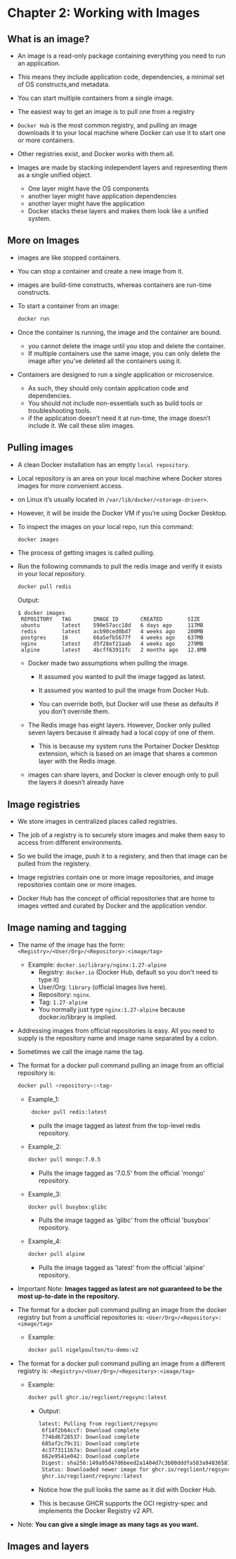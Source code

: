 # Chapter 2: Working with Images

## What is an image?

* An image is a read-only package containing everything you need to run an application.
  
* This means they include application code, dependencies, a minimal set of OS constructs,and metadata.
* You can start multiple containers from a single image.
* The easiest way to get an image is to pull one from a registry
* `Docker Hub` is the most common registry, and pulling an image downloads it to your local machine where Docker can use it to start one or more containers.
* Other registries exist, and Docker works with them all.
* Images are made by stacking independent layers and representing them as a single unified object.
    * One layer might have the OS components
    * another layer might have application dependencies
    * another layer might have the application
    * Docker stacks these layers and makes them look like a unified system.
 

## More on Images

* images are like stopped containers.
  
* You can stop a container and create a new image from it.
* images are build-time constructs, whereas containers are run-time constructs.
* To start a container from an image:
    ```bash
    docker run
    ```
* Once the container is running, the image and the container are bound.
    * you cannot delete the image until you stop and delete the container.
    * If multiple containers use the same image, you can only delete the image after you’ve deleted all the containers using it.
* Containers are designed to run a single application or microservice.
    * As such, they should only contain application code and dependencies.
    * You should not include non-essentials such as build tools or troubleshooting tools.
    * if the application doesn’t need it at run-time, the image doesn’t include it. We call these slim images.

## Pulling images
* A clean Docker installation has an empty `local repository`.
  
* Local repository is an area on your local machine where Docker stores images for more convenient access.
* on Linux it’s usually located in `/var/lib/docker/<storage-driver>`.
* However, it will be inside the Docker VM if you’re using Docker Desktop.
* To inspect the images on your local repo, run this command:
    ```bash
    docker images
    ```
 * The process of getting images is called pulling.
 * Run the following commands to pull the redis image and verify it exists in your local repository.
     ```bash
     docker pull redis
     ```
     Output:
     ```
     $ docker images
      REPOSITORY   TAG       IMAGE ID       CREATED        SIZE
      ubuntu       latest    590e57acc18d   6 days ago     117MB
      redis        latest    acb90ced0bd7   4 weeks ago    200MB
      postgres     16        66a5efb5677f   4 weeks ago    637MB
      nginx        latest    d5f28ef21aab   4 weeks ago    279MB
      alpine       latest    4bcff63911fc   2 months ago   12.8MB
     ```
     * Docker made two assumptions when pulling the image.
         * It assumed you wanted to pull the image tagged as latest.
           
         * It assumed you wanted to pull the image from Docker Hub.
         * You can override both, but Docker will use these as defaults if you don’t override them.
      * The Redis image has eight layers. However, Docker only pulled seven layers because it already had a local copy of one of them.
        
         * This is because my system runs the Portainer Docker Desktop extension, which is based on an image that shares a common layer with the Redis image.
      * images can share layers, and Docker is clever enough only to pull the layers it doesn’t already have



## Image registries

* We store images in centralized places called registries.
  
* The job of a registry is to securely store images and make them easy to access from different environments.
* So we build the image, push it to a registery, and then that image can be pulled from the registery.
* Image registries contain one or more image repositories, and image repositories contain one or more images.
* Docker Hub has the concept of official repositories that are home to images vetted and curated by Docker and the application vendor.


 ## Image naming and tagging

 * The name of the image has the form: `<Registry>/<User/Org>/<Repository>:<image/tag>`
   * Example: `docker.io/library/nginx:1.27-alpine`
       *  Registry: `docker.io` (Docker Hub, default so you don't need to type it)
       *  User/Org: `library` (official images live here).
       *  Repository: `nginx`.
       *  Tag: `1.27-alpine`
       *  You normally just type `nginx:1.27-alpine` because docker.io/library is implied.
 * Addressing images from official repositories is easy. All you need to supply is the repository name and image name separated by a colon.
 * Sometimes we call the image name the tag.
 * The format for a docker pull command pulling an image from an official repository is:
    ```bash
    docker pull <repository>:<tag>
    ```
     * Example_1:
       ```bash
        docker pull redis:latest
       ```
       * pulls the image tagged as latest from the top-level redis repository.
     * Example_2:
       ```bash
       docker pull mongo:7.0.5
       ```
       * Pulls the image tagged as '7.0.5' from the official 'mongo' repository.

     * Example_3:
       ```bash
       docker pull busybox:glibc
       ```
       * Pulls the image tagged as 'glibc' from the official 'busybox' repository.

      
     * Example_4:
       ```bash
       docker pull alpine
       ```
       * Pulls the image tagged as 'latest' from the official 'alpine' repository.

 
 * Important Note: **Images tagged as latest are not guaranteed to be the most up-to-date in the repository.**
 * The format for a docker pull command pulling an image from the docker registry but from a unofficial repositories is: `<User/Org>/<Repository>:<image/tag>`
   * Example:
     ```bash
     docker pull nigelpoulton/tu-demo:v2
     ```
 * The format for a docker pull command pulling an image from a different registry is: `<Registry>/<User/Org>/<Repository>:<image/tag>`
   * Example:
     ```bash
     docker pull ghcr.io/regclient/regsync:latest
     ```
     * Output:
       ```bash
       latest: Pulling from regclient/regsync
        6f14f2b64ccf: Download complete
        7746d6728537: Download complete
        685af2c79c31: Download complete
        4c377311167a: Download complete
        662e9541e042: Download complete
        Digest: sha256:149a95d47d6beed2a1404d7c3b00dddfa583a94836587ba8e3b4fe59853c1ece
        Status: Downloaded newer image for ghcr.io/regclient/regsync:latest
        ghcr.io/regclient/regsync:latest
       ```

     * Notice how the pull looks the same as it did with Docker Hub.
     * This is because GHCR supports the OCI registry-spec and implements the Docker Registry v2 API.
 * Note: **You can give a single image as many tags as you want.**


## Images and layers






